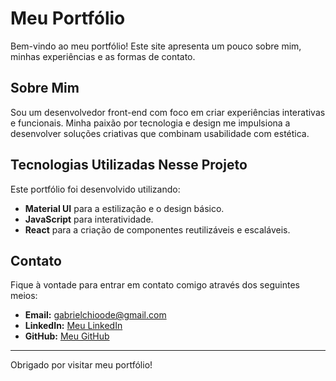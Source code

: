 # Meu Portfólio

Bem-vindo ao meu portfólio! Este site apresenta um pouco sobre mim, minhas experiências e as formas de contato.

## Sobre Mim

Sou um desenvolvedor front-end com foco em criar experiências interativas e funcionais. Minha paixão por tecnologia e design me impulsiona a desenvolver soluções criativas que combinam usabilidade com estética.

## Tecnologias Utilizadas Nesse Projeto

Este portfólio foi desenvolvido utilizando:

- **Material UI** para a estilização e o design básico.
- **JavaScript** para interatividade.
- **React** para a criação de componentes reutilizáveis e escaláveis.

<!-- ## Visualização

Você pode visualizar o site acessando o link: [Meu Portfólio](https://meusite.com) (substitua com o link real do seu site, se já estiver hospedado). -->

## Contato

Fique à vontade para entrar em contato comigo através dos seguintes meios:

- **Email:** gabrielchioode@gmail.com
- **LinkedIn:** [Meu LinkedIn](https://www.linkedin.com/in/gabriel-chiode-589554157/)
- **GitHub:** [Meu GitHub](https://github.com/BielChiode)

---

Obrigado por visitar meu portfólio!
